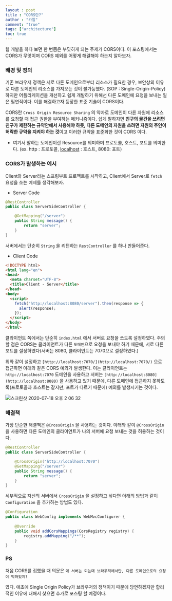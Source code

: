 ```yaml
---
layout : post
title : "CORS란?"
author : "카일"
comment: "true"
tags: ["architecture"]
toc: true
---
```


웹 개발을 하다 보면 한 번쯤은 부딪히게 되는 주제가 CORS이다. 이 포스팅에서는 CORS가 무엇이며 CORS 예외를 어떻게 해결해야 하는지 알아보자.

### 배경 및 정의

기존 브라우저 정책은 서로 다른 도메인으로부터 리소스가 필요한 경우, 보안상의 이유로 다른 도메인의 리소스를 가져오는 것이 불가능했다. (SOP : Single-Origin-Policy) 하지만 어플리케이션을 개선하고 쉽게 개발하기 위해선 다른 도메인에 요청을 보내는 일은 필연적이다. 이를 해결하고자 등장한 표준 기술이 CORS이다.

CORS란 `Cross Origin Resource Sharing` 의 약자로 도메인이 다른 자원에 리소스를 요청할 때 접근 권한을 부여하는 메커니즘이다. 쉽게 말하자면 **친구의 물건을 쓰려면 친구가 제한하는 규약안에서 사용해야 하듯, 다른 도메인의 자원을 쓰려면 자원의 주인이 허락한 규약을 지켜야 하는 것**이고 이러한 규약을 표준화한 것이 CORS 이다.

- 여기서 말하는 도메인이란 Resource를 의미하며 프로토콜, 호스트, 포트를 의미한다. (ex. http : 프로토콜, [localhost](http://localhost/) : 호스트, 8080: 포트)

### CORS가 발생하는 예시

Client와 Server라는 스프링부트 프로젝트를 시작하고, Client에서 Server로 `fetch` 요청을 쏘는 예제를 생각해보자.

- Server Code

```java
@RestController
public class ServerSideController {

    @GetMapping("/server")
    public String message() {
        return "server";
    }
}
```

서버에서는 단순히 `String` 을 리턴하는 `RestController` 를 하나 만들어준다.

- Client Code

```html
<!DOCTYPE html>
<html lang="en">
<head>
  <meta charset="UTF-8">
  <title>Client - Server</title>
</head>
<body>
  <script>
    fetch("http://localhost:8080/server").then(response => {
      alert(response);
    });
  </script>
</body>
</html>
```

클라이언트 쪽에서는 단순히 `index.html` 에서 서버로 요청을 쏘도록 설정하였다. 주의할 점은 CORS는 클라이언트가 다른 `도메인`으로 요청을 보내야 하기 때문에, 서로 다른 포트를 설정하였다(서버는 8080, 클라이언트는 7070으로 설정하였다.)

위와 같이 설정하고 `[http://localhost:7070/](http://localhost:7070/)` 으로 접근하면 아래와 같은 CORS 예외가 발생한다. 이는 클라이언트는 `http://localhost:7070` 도메인을 사용하고 서버는 `[http://localhost:8080](http://localhost:8080)` 을 사용하고 있기 때문에, 다른 도메인에 접근하지 못하도록(프로토콜과 호스트는 같지만, 포트가 다르기 때문에) 예외를 발생시키는 것이다. 

![스크린샷 2020-07-18 오후 2 06 32](https://user-images.githubusercontent.com/49060374/87845166-02a87980-c900-11ea-8737-2b6485e71031.png)

### 해결책

가장 단순한 해결책은 `@CrossOrigin` 을 사용하는 것이다. 아래와 같이 `@CrossOrigin` 을 사용하면 다른 도메인의 클라이언트가 나의 서버에 요청 보내는 것을 허용하는 것이다.

```java
@RestController
public class ServerSideController {

    @CrossOrigin("http://localhost:7070")
    @GetMapping("/server")
    public String message() {
        return "server";
    }
}
```

세부적으로 자신의 서버에서 `CrossOrigin` 을 설정하고 싶다면 아래의 방법과 같이 `Configuration` 을 추가하는 방법도 있다.

```java
@Configuration
public class WebConfig implements WebMvcConfigurer {
 
    @Override
    public void addCorsMappings(CorsRegistry registry) {
        registry.addMapping("/**");
    }
}
```

### PS

처음 CORS를 접했을 때 의문은 `왜 서버는 되는데 브라우저에서만, 다른 도메인으로의 요청이 막혀있지?`

였다. 애초에 Single Origin Policy가 브라우저의 정책이기 때문에 당연하겠지만 합리적인 이유에 대해서 찾으면 추가로 포스팅 할 예정이다.